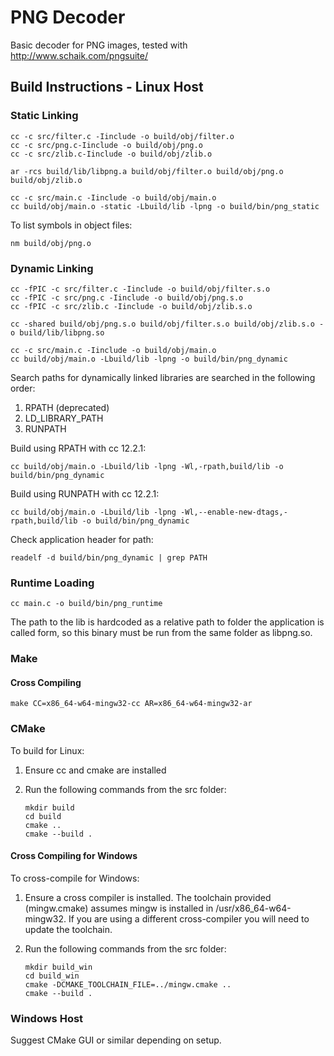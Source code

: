 # PNG Decoder

Basic decoder for PNG images, tested with http://www.schaik.com/pngsuite/

## Build Instructions - Linux Host

### Static Linking

```
cc -c src/filter.c -Iinclude -o build/obj/filter.o
cc -c src/png.c-Iinclude -o build/obj/png.o 
cc -c src/zlib.c-Iinclude -o build/obj/zlib.o 

ar -rcs build/lib/libpng.a build/obj/filter.o build/obj/png.o build/obj/zlib.o

cc -c src/main.c -Iinclude -o build/obj/main.o 
cc build/obj/main.o -static -Lbuild/lib -lpng -o build/bin/png_static
```

To list symbols in object files:

```
nm build/obj/png.o
```

### Dynamic Linking

```
cc -fPIC -c src/filter.c -Iinclude -o build/obj/filter.s.o
cc -fPIC -c src/png.c -Iinclude -o build/obj/png.s.o
cc -fPIC -c src/zlib.c -Iinclude -o build/obj/zlib.s.o

cc -shared build/obj/png.s.o build/obj/filter.s.o build/obj/zlib.s.o -o build/lib/libpng.so

cc -c src/main.c -Iinclude -o build/obj/main.o
cc build/obj/main.o -Lbuild/lib -lpng -o build/bin/png_dynamic
```

Search paths for dynamically linked libraries are searched in the following order:
1. RPATH (deprecated)
1. LD_LIBRARY_PATH
1. RUNPATH


Build using RPATH with cc 12.2.1:

```    
cc build/obj/main.o -Lbuild/lib -lpng -Wl,-rpath,build/lib -o build/bin/png_dynamic
```

Build using RUNPATH with cc 12.2.1:

```
cc build/obj/main.o -Lbuild/lib -lpng -Wl,--enable-new-dtags,-rpath,build/lib -o build/bin/png_dynamic
```

Check application header for path:

```
readelf -d build/bin/png_dynamic | grep PATH
```

### Runtime Loading
```
cc main.c -o build/bin/png_runtime
```

The path to the lib is hardcoded as a relative path to folder the application is called form, so this binary must be run from the same folder as libpng.so.

### Make

#### Cross Compiling

```
make CC=x86_64-w64-mingw32-cc AR=x86_64-w64-mingw32-ar
```

### CMake

To build for Linux:

1. Ensure cc and cmake are installed
1. Run the following commands from the src folder:

    ```
    mkdir build
    cd build
    cmake ..
    cmake --build .
    ```

#### Cross Compiling for Windows

To cross-compile for Windows:

1. Ensure a cross compiler is installed. The toolchain provided (mingw.cmake) assumes mingw is installed in /usr/x86_64-w64-mingw32. If you are using a different cross-compiler you will need to update the toolchain.

1. Run the following commands from the src folder:

    ```
    mkdir build_win
    cd build_win
    cmake -DCMAKE_TOOLCHAIN_FILE=../mingw.cmake ..
    cmake --build .
    ```

### Windows Host

Suggest CMake GUI or similar depending on setup.
